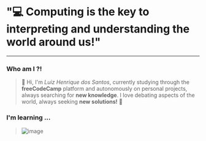 # "💻 Computing is the key to interpreting and understanding the world around us!"

<hr>

### Who am I ?!
> 👋 Hi, I'm *Luiz Henrique dos Santos*, currently studying through the **freeCodeCamp** platform and autonomously on personal projects, always searching for **new knowledge**. I love debating aspects of the world, always seeking **new solutions!** 🚀

### I'm learning ...
> ![image](https://github.com/user-attachments/assets/e7598805-b034-4c27-8c59-90c971f4eb5f)

